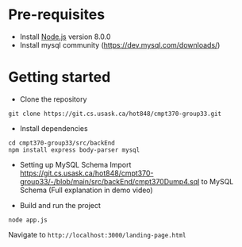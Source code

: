 # Pre-requisites
- Install [Node.js](https://nodejs.org/en/) version 8.0.0
- Install mysql community (https://dev.mysql.com/downloads/)

# Getting started
- Clone the repository
```
git clone https://git.cs.usask.ca/hot848/cmpt370-group33.git 
```
- Install dependencies
```
cd cmpt370-group33/src/backEnd
npm install express body-parser mysql

``` 
- Setting up MySQL Schema
Import https://git.cs.usask.ca/hot848/cmpt370-group33/-/blob/main/src/backEnd/cmpt370Dump4.sql to MySQL Schema
(Full explanation in demo video)

- Build and run the project
```
node app.js
```
  Navigate to `http://localhost:3000/landing-page.html`

